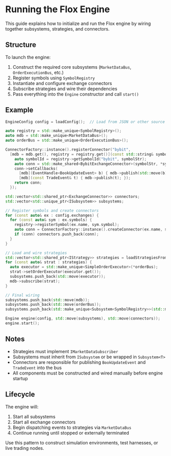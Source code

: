 # Running the Flox Engine

This guide explains how to initialize and run the Flox engine by wiring together subsystems, strategies, and connectors.

## Structure

To launch the engine:

1. Construct the required core subsystems (`MarketDataBus`, `OrderExecutionBus`, etc.)
2. Register symbols using `SymbolRegistry`
3. Instantiate and configure exchange connectors
4. Subscribe strategies and wire their dependencies
5. Pass everything into the `Engine` constructor and call `start()`

## Example

```cpp
EngineConfig config = loadConfig();  // Load from JSON or other source

auto registry = std::make_unique<SymbolRegistry>();
auto mdb = std::make_unique<MarketDataBus>();
auto orderBus = std::make_unique<OrderExecutionBus>();

ConnectorFactory::instance().registerConnector("bybit",
  [mdb = mdb.get(), registry = registry.get()](const std::string& symbolStr) {
    auto symbolId = registry->getSymbolId("bybit", symbolStr);
    auto conn = std::make_shared<BybitExchangeConnector>(symbolStr, *symbolId);
    conn->setCallbacks(
      [mdb](EventHandle<BookUpdateEvent> b) { mdb->publish(std::move(b)); },
      [mdb](const TradeEvent& t) { mdb->publish(t); });
    return conn;
  });

std::vector<std::shared_ptr<ExchangeConnector>> connectors;
std::vector<std::unique_ptr<ISubsystem>> subsystems;

// Register symbols and create connectors
for (const auto& ex : config.exchanges) {
  for (const auto& sym : ex.symbols) {
    registry->registerSymbol(ex.name, sym.symbol);
    auto conn = ConnectorFactory::instance().createConnector(ex.name, sym.symbol);
    if (conn) connectors.push_back(conn);
  }
}

// Load and wire strategies
std::vector<std::shared_ptr<IStrategy>> strategies = loadStrategiesFromConfig(registry.get());
for (const auto& strat : strategies) {
  auto executor = std::make_unique<SimpleOrderExecutor>(*orderBus);
  strat->setOrderExecutor(executor.get());
  subsystems.push_back(std::move(executor));
  mdb->subscribe(strat);
}

// Final wiring
subsystems.push_back(std::move(mdb));
subsystems.push_back(std::move(orderBus));
subsystems.push_back(std::make_unique<Subsystem<SymbolRegistry>>(std::move(registry)));

Engine engine(config, std::move(subsystems), std::move(connectors));
engine.start();
```

## Notes

* Strategies must implement `IMarketDataSubscriber`
* Subsystems must inherit from `ISubsystem` or be wrapped in `Subsystem<T>`
* Connectors are responsible for publishing `BookUpdateEvent` and `TradeEvent` into the bus
* All components must be constructed and wired manually before engine startup

## Lifecycle

The engine will:

1. Start all subsystems
2. Start all exchange connectors
3. Begin dispatching events to strategies via `MarketDataBus`
4. Continue running until stopped or externally terminated

Use this pattern to construct simulation environments, test harnesses, or live trading nodes.
